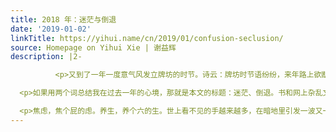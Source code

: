 ```yaml
---
title: 2018 年：迷茫与倒退
date: '2019-01-02'
linkTitle: https://yihui.name/cn/2019/01/confusion-seclusion/
source: Homepage on Yihui Xie | 谢益辉
description: |2-

          <p>又到了一年一度意气风发立牌坊的时节。诗云：牌坊时节语纷纷，来年路上欲断魂。我以为我每年都会写个年终总结什么的，但往前一翻，发现多数年份都并没有写；不知道为什么我形成了这样一个错觉，可能是看别人的牌坊看多了吧。</p>

  <p>如果用两个词总结我在过去一年的心境，那就是本文的标题：迷茫、倒退。书和网上杂乱文章翻得越多，心越迷茫，因为发现这盘根错节的世界的复杂度越来越超出我的理解能力；好些事情如果我真要寻根究底的话，都会觉得异常烧脑，而且就算烧脑也寻不到根、究不到底。另一方面，我又感觉这世界嘈杂得越来越让我充满疑虑，我仿佛看着呼啸汹涌的人潮一天天拍打在不同的崖壁礁石上，而我则更想倒退、远离尘嚣。</p>

  <p>焦虑，焦个屁的虑。养生，养个六的生。世上看不见的手越来越多，在暗地里引发一波又一波的人潮，我们的衣食住行、见闻思想、生老病死全被控制得死死的，而且更可怕的是我们就算被控制了也难以察觉、就算察觉了也不想反抗、就算想反抗也没有力量。一个<a href="https://www.douban.com/note/698368306/">偶像天团</a>，一家<a h
---
```

